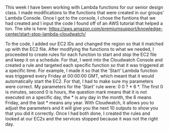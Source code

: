 This week I have been working with Lambda functions for our senior design class.
I made modifications to the functions that were created in our groups' Lambda Console. 
Once I got to the console, I chose the funtions that we had created and I input the code I found off of an AWS tutorial that helped a ton.
The site is here: https://aws.amazon.com/premiumsupport/knowledge-center/start-stop-lambda-cloudwatch/

To the code, I added our EC2 IDs and changed the region so that it matched up with the EC2 file.
After modifying the functions to what we needed, I proceeded to create rules for each function to start and stop the EC2 file and keep it on a schedule.
For that, I went into the Cloudwatch Console and created a rule and targeted each specific function so that it was triggered at a specific time. For example,
I made it so that the 'Start' Lambda function was triggered every Friday at 00:00:00 GMT, which meant that it would automatically start the EC2. For that, I had to 
make sure my parameters were correct. My parameters for the 'Start' rule were: 0 0 ? * 6 *. The first 0 is minutes, second 0 is hours, the question mark means that it is not
executed on a specific day, the * is any day in the month, the 6 means Friday, and the last * means any year.
With Cloudwatch, it allows you to adjust the parameters and it will give you the next 10 outputs to show you that you did it correctly. Once I had both done, I created the rules
and looked at our EC2s and the services stopped because it was not the right day.

